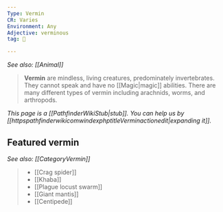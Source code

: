 ```yaml
---
Type: Vermin
CR: Varies
Environment: Any
Adjective: verminous
tag: 👹

---
```


*See also: [[Animal]]*
> **Vermin** are mindless, living creatures, predominately invertebrates. They cannot speak and have no [[Magic|magic]] abilities. There are many different types of vermin including arachnids, worms, and arthropods.



*This page is a [[PathfinderWikiStub|stub]]. You can help us by [[httpspathfinderwikicomwindexphptitleVerminactionedit|expanding it]].*


## Featured vermin

*See also: [[CategoryVermin]]*
> - [[Crag spider]]
> - [[Khaba]]
> - [[Plague locust swarm]]
> - [[Giant mantis]]
> - [[Centipede]]







